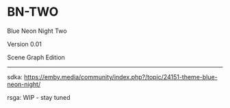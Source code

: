 # BN-TWO

Blue Neon Night Two

Version 0.01

Scene Graph Edition

---------------------

sdka: https://emby.media/community/index.php?/topic/24151-theme-blue-neon-night/

rsga: WIP - stay tuned
